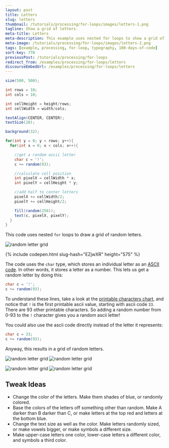 ```yaml
---
layout: post
title: Letters
slug: letters
thumbnail: /tutorials/processing/for-loops/images/letters-1.png
tagline: Show a grid of letters.
meta-title: Letters
meta-description: This example uses nested for loops to show a grid of letters.
meta-image: /tutorials/processing/for-loops/images/letters-2.png
tags: [example, processing, for-loop, typography, 100-days-of-code]
sort-key: 770
previousPost: /tutorials/processing/for-loops
redirect_from: /examples/processing/for-loops/letters
discourseEmbedUrl: /examples/processing/for-loops/letters
---
```


```java
size(500, 500);

int rows = 10;
int cols = 10;

int cellHeight = height/rows;
int cellWidth = width/cols;

textAlign(CENTER, CENTER);
textSize(28);

background(32);

for(int y = 0; y < rows; y++){
  for(int x = 0; x < cols; x++){

    //get a random ascii letter
    char c = '!';
    c += random(93);

    //calculate cell position
    int pixelX = cellWidth * x;
    int pixelY = cellHeight * y;

    //add half to center letters
    pixelX += cellWidth/2;
    pixelY += cellHeight/2;

    fill(random(256));
    text(c, pixelX, pixelY);
  }
}
```

This code uses nested `for` loops to draw a grid of random letters.

![random letter grid](/tutorials/processing/for-loops/images/letters-3.png)

{% include codepen.html slug-hash="EZjwXR" height="575" %}

The code uses the `char` type, which stores an individual letter as an [ASCII code](https://en.wikipedia.org/wiki/ASCII). In other words, it stores a letter as a number. This lets us get a random letter by doing this:

```java
char c = '!';
c += random(93);
```

To understand these lines, take a look at the [printable characters chart](https://en.wikipedia.org/wiki/ASCII#Printable_characters), and notice that `!` is the first printable ascii value, starting with ascii code `33`. There are 93 other printable characters. So adding a random number from 0-93 to the `!` character gives you a random ascii letter!

You could also use the ascii code directly instead of the letter it represents:

```java
char c = 33;
c += random(93);
```

Anyway, this results in a grid of random letters.

![random letter grid](/tutorials/processing/for-loops/images/letters-3.png) ![random letter grid](/tutorials/processing/for-loops/images/letters-4.png)

![random letter grid](/tutorials/processing/for-loops/images/letters-5.png) ![random letter grid](/tutorials/processing/for-loops/images/letters-6.png)

## Tweak Ideas
- Change the color of the letters. Make them shades of blue, or randomly colored.
- Base the colors of the letters off something other than random. Make A darker than B darker than C, or make letters at the top red and letters at the bottom blue.
- Change the text size as well as the color. Make letters randomly sized, or make vowels bigger, or make symbols a different size.
- Make upper-case letters one color, lower-case letters a different color, and symbols a third color.
